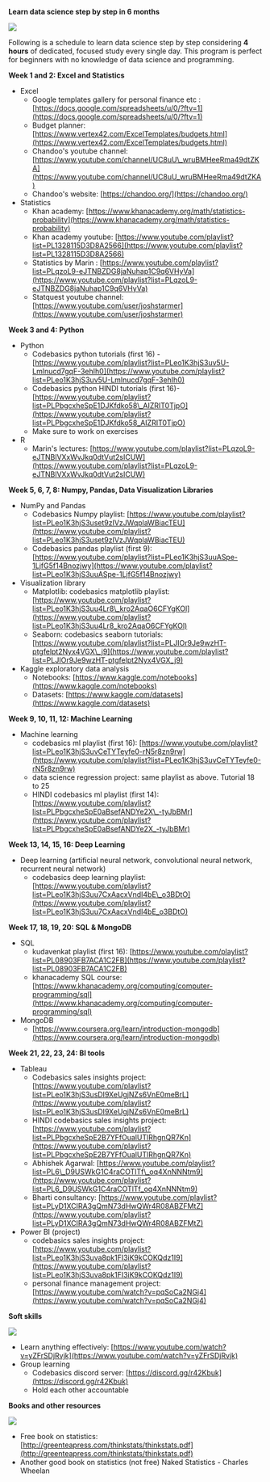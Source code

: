 **Learn data science step by step in 6 months**

![](RackMultipart20210906-4-4bpf3n_html_fcf85eabc8c5f2e6.gif)

Following is a schedule to learn data science step by step considering  **4 hours**  of dedicated, focused study every single day. This program is perfect for beginners with no knowledge of data science and programming.

**Week 1 and 2: Excel and Statistics**

- Excel
  - Google templates gallery for personal finance etc : [https://docs.google.com/spreadsheets/u/0/?ftv=1](https://docs.google.com/spreadsheets/u/0/?ftv=1)
  - Budget planner: [https://www.vertex42.com/ExcelTemplates/budgets.html](https://www.vertex42.com/ExcelTemplates/budgets.html)
  - Chandoo&#39;s youtube channel: [https://www.youtube.com/channel/UC8uU\_wruBMHeeRma49dtZKA](https://www.youtube.com/channel/UC8uU_wruBMHeeRma49dtZKA)
  - Chandoo&#39;s website: [https://chandoo.org/](https://chandoo.org/)
- Statistics
  - Khan academy: [https://www.khanacademy.org/math/statistics-probability](https://www.khanacademy.org/math/statistics-probability)
  - Khan academy youtube: [https://www.youtube.com/playlist?list=PL1328115D3D8A2566](https://www.youtube.com/playlist?list=PL1328115D3D8A2566)
  - Statistics by Marin : [https://www.youtube.com/playlist?list=PLqzoL9-eJTNBZDG8jaNuhap1C9q6VHyVa](https://www.youtube.com/playlist?list=PLqzoL9-eJTNBZDG8jaNuhap1C9q6VHyVa)
  - Statquest youtube channel: [https://www.youtube.com/user/joshstarmer](https://www.youtube.com/user/joshstarmer)

**Week 3 and 4: Python**

- Python
  - Codebasics python tutorials (first 16) - [https://www.youtube.com/playlist?list=PLeo1K3hjS3uv5U-Lmlnucd7gqF-3ehIh0](https://www.youtube.com/playlist?list=PLeo1K3hjS3uv5U-Lmlnucd7gqF-3ehIh0)
  - Codebasics python HINDI tutorials (first 16)- [https://www.youtube.com/playlist?list=PLPbgcxheSpE1DJKfdko58\_AIZRIT0TjpO](https://www.youtube.com/playlist?list=PLPbgcxheSpE1DJKfdko58_AIZRIT0TjpO)
  - Make sure to work on exercises
- R
  - Marin&#39;s lectures: [https://www.youtube.com/playlist?list=PLqzoL9-eJTNBlVXxWvJkq0dtVut2sICUW](https://www.youtube.com/playlist?list=PLqzoL9-eJTNBlVXxWvJkq0dtVut2sICUW)

**Week 5, 6, 7, 8: Numpy, Pandas, Data Visualization Libraries**

- NumPy and Pandas
  - Codebasics Numpy playlist: [https://www.youtube.com/playlist?list=PLeo1K3hjS3uset9zIVzJWqplaWBiacTEU](https://www.youtube.com/playlist?list=PLeo1K3hjS3uset9zIVzJWqplaWBiacTEU)
  - Codebasics pandas playlist (first 9): [https://www.youtube.com/playlist?list=PLeo1K3hjS3uuASpe-1LjfG5f14Bnozjwy](https://www.youtube.com/playlist?list=PLeo1K3hjS3uuASpe-1LjfG5f14Bnozjwy)
- Visualization library
  - Matplotlib: codebasics matplotlib playlist: [https://www.youtube.com/playlist?list=PLeo1K3hjS3uu4Lr8\_kro2AqaO6CFYgKOl](https://www.youtube.com/playlist?list=PLeo1K3hjS3uu4Lr8_kro2AqaO6CFYgKOl)
  - Seaborn: codebasics seaborn tutorials: [https://www.youtube.com/playlist?list=PLJIOr9Je9wzHT-ptgfelpt2Nyx4VGX\_j9](https://www.youtube.com/playlist?list=PLJIOr9Je9wzHT-ptgfelpt2Nyx4VGX_j9)
- Kaggle exploratory data analysis
  - Notebooks: [https://www.kaggle.com/notebooks](https://www.kaggle.com/notebooks)
  - Datasets: [https://www.kaggle.com/datasets](https://www.kaggle.com/datasets)

**Week 9, 10, 11, 12: Machine Learning**

- Machine learning
  - codebasics ml playlist (first 16): [https://www.youtube.com/playlist?list=PLeo1K3hjS3uvCeTYTeyfe0-rN5r8zn9rw](https://www.youtube.com/playlist?list=PLeo1K3hjS3uvCeTYTeyfe0-rN5r8zn9rw)
  - data science regression project: same playlist as above. Tutorial 18 to 25
  - HINDI codebasics ml playlist (first 14): [https://www.youtube.com/playlist?list=PLPbgcxheSpE0aBsefANDYe2X\_-tyJbBMr](https://www.youtube.com/playlist?list=PLPbgcxheSpE0aBsefANDYe2X_-tyJbBMr)

**Week 13, 14, 15, 16: Deep Learning**

- Deep learning (artificial neural network, convolutional neural network, recurrent neural network)
  - codebasics deep learning playlist: [https://www.youtube.com/playlist?list=PLeo1K3hjS3uu7CxAacxVndI4bE\_o3BDtO](https://www.youtube.com/playlist?list=PLeo1K3hjS3uu7CxAacxVndI4bE_o3BDtO)

**Week 17, 18, 19, 20: SQL &amp; MongoDB**

- SQL
  - kudavenkat playlist (first 16): [https://www.youtube.com/playlist?list=PL08903FB7ACA1C2FB](https://www.youtube.com/playlist?list=PL08903FB7ACA1C2FB)
  - khanacademy SQL course: [https://www.khanacademy.org/computing/computer-programming/sql](https://www.khanacademy.org/computing/computer-programming/sql)
- MongoDB
  - [https://www.coursera.org/learn/introduction-mongodb](https://www.coursera.org/learn/introduction-mongodb)

**Week 21, 22, 23, 24: BI tools**

- Tableau
  - Codebasics sales insights project: [https://www.youtube.com/playlist?list=PLeo1K3hjS3usDI9XeUgjNZs6VnE0meBrL](https://www.youtube.com/playlist?list=PLeo1K3hjS3usDI9XeUgjNZs6VnE0meBrL)
  - HINDI codebasics sales insights project: [https://www.youtube.com/playlist?list=PLPbgcxheSpE2B7YFfOualUTlRhgnQR7Kn](https://www.youtube.com/playlist?list=PLPbgcxheSpE2B7YFfOualUTlRhgnQR7Kn)
  - Abhishek Agarwal: [https://www.youtube.com/playlist?list=PL6\_D9USWkG1C4raCOTlTf\_oq4XnNNNtm9](https://www.youtube.com/playlist?list=PL6_D9USWkG1C4raCOTlTf_oq4XnNNNtm9)
  - Bharti consultancy: [https://www.youtube.com/playlist?list=PLyD1XCIRA3gQmN73dHwQWr4R08ABZFMtZ](https://www.youtube.com/playlist?list=PLyD1XCIRA3gQmN73dHwQWr4R08ABZFMtZ)
- Power BI (project)
  - codebasics sales insights project: [https://www.youtube.com/playlist?list=PLeo1K3hjS3uva8pk1FI3iK9kCOKQdz1I9](https://www.youtube.com/playlist?list=PLeo1K3hjS3uva8pk1FI3iK9kCOKQdz1I9)
  - personal finance management project: [https://www.youtube.com/watch?v=pqSoCa2NGj4](https://www.youtube.com/watch?v=pqSoCa2NGj4)

**Soft skills**

![](RackMultipart20210906-4-4bpf3n_html_fcf85eabc8c5f2e6.gif)

- Learn anything effectively: [https://www.youtube.com/watch?v=yZFrSDjRvjk](https://www.youtube.com/watch?v=yZFrSDjRvjk)
- Group learning
  - Codebasics discord server: [https://discord.gg/r42Kbuk](https://discord.gg/r42Kbuk)
  - Hold each other accountable

**Books and other resources**

![](RackMultipart20210906-4-4bpf3n_html_fcf85eabc8c5f2e6.gif)

- Free book on statistics: [http://greenteapress.com/thinkstats/thinkstats.pdf](http://greenteapress.com/thinkstats/thinkstats.pdf)
- Another good book on statistics (not free) Naked Statistics - Charles Wheelan
